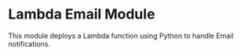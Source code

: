 # Lambda Email Module

This module deploys a Lambda function using Python to handle Email notifications.
